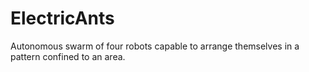 # ElectricAnts
Autonomous swarm of four robots capable to arrange themselves in a pattern confined to an area.
